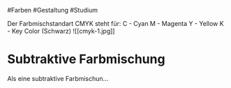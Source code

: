 #Farben #Gestaltung #Studium 

Der Farbmischstandart CMYK steht für:
	C - Cyan
	M - Magenta
	Y - Yellow
	K - Key Color (Schwarz)
![[cmyk-1.jpg]]
# Subtraktive Farbmischung

Als eine subtraktive Farbmischun...